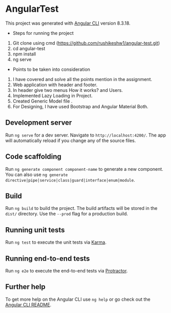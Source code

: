 # AngularTest

This project was generated with [Angular CLI](https://github.com/angular/angular-cli) version 8.3.18.

* Steps for running the project
1. Git clone using cmd (https://github.com/rushikeshw1/angular-test.git)
2. cd angular-test
3. npm install
4. ng serve

* Points to be taken into consideration

1. I have covered and solve all the points mention in the assignment.
2. Web application with header and footer.
3. In header give two menus How it works? and Users.
4. Implemented Lazy Loading in Project.
5. Created Generic Model file .
6. For Designing, I have used Bootstrap and Angular Material Both.


## Development server

Run `ng serve` for a dev server. Navigate to `http://localhost:4200/`. The app will automatically reload if you change any of the source files.

## Code scaffolding

Run `ng generate component component-name` to generate a new component. You can also use `ng generate directive|pipe|service|class|guard|interface|enum|module`.

## Build

Run `ng build` to build the project. The build artifacts will be stored in the `dist/` directory. Use the `--prod` flag for a production build.

## Running unit tests

Run `ng test` to execute the unit tests via [Karma](https://karma-runner.github.io).

## Running end-to-end tests

Run `ng e2e` to execute the end-to-end tests via [Protractor](http://www.protractortest.org/).

## Further help

To get more help on the Angular CLI use `ng help` or go check out the [Angular CLI README](https://github.com/angular/angular-cli/blob/master/README.md).
